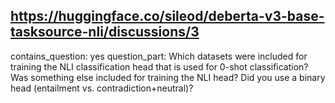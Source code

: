 ## https://huggingface.co/sileod/deberta-v3-base-tasksource-nli/discussions/3

contains_question: yes
question_part: Which datasets were included for training the NLI classification head that is used for 0-shot classification? Was something else included for training the NLI head?
Did you use a binary head (entailment vs. contradiction+neutral)?